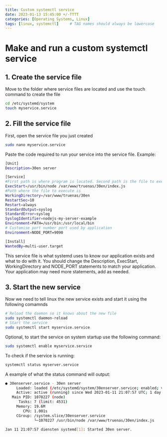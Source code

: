 ```yaml
---
title: Custom systemctl service
date: 2023-01-13 15:45:00 +/-TTTT
categories: [Operating Systems, Linux]
tags: [linux, systemctl]     # TAG names should always be lowercase
---
```

# Make and run a custom systemctl service
## 1. Create the service file
Move to the folder where service files are located and use the touch command to create the file
```bash
cd /etc/systemd/system
touch myservice.service
```

## 2. Fill the service file
First, open the service file you just created
```bash
sudo nano myservice.service
```

Paste the code required to run your service into the service file.
Example:
```bash
[Unit]
Description=30en server

[Service]
#First path is where program is located. Second path is the file to execute
ExecStart=/usr/bin/node /var/www/truenas/30en/index.js
#Path where the file to execute is
WorkingDirectory=/var/www/truenas/30en
RestartSec=10
Restart=always
StandardOutput=syslog
StandardError=syslog
SyslogIdentifier=nodejs-my-server-example
Environment=PATH=/usr/bin:/usr/local/bin
# Customise port number port used by application
Environment=NODE_PORT=9090

[Install]
WantedBy=multi-user.target
```
This service file is what systemd uses to know our application exists and what to do with it. You should change the Description, ExecStart, WorkingDirectory and NODE_PORT statements to match your application. Your application may need more statements, add as needed.

## 3. Start the new service
Now we need to tell linux the new service exists and start it using the following comamnds
```bash
# Reload the daemon so it knows about the new file
sudo systemctl daemon-reload
# Start the service
sudo systemctl start myservice.service
```

Optional, to start the service on system startup use the following command:
```bash
sudo systemctl enable myservice.service
```

To check if the service is running:
```bash
systemctl status myserver.service
```
A example of what the status command will output:
```bash
● 30enserver.service - 30en server
     Loaded: loaded (/etc/systemd/system/30enserver.service; enabled; vendor preset: enabled)
     Active: active (running) since Wed 2023-01-11 21:07:57 UTC; 1 day 17h ago
   Main PID: 1070227 (node)
      Tasks: 7 (limit: 4531)
     Memory: 19.6M
        CPU: 1.001s
     CGroup: /system.slice/30enserver.service
             └─1070227 /usr/bin/node /var/www/truenas/30en/index.js

Jan 11 21:07:57 diensten systemd[1]: Started 30en server.
```
